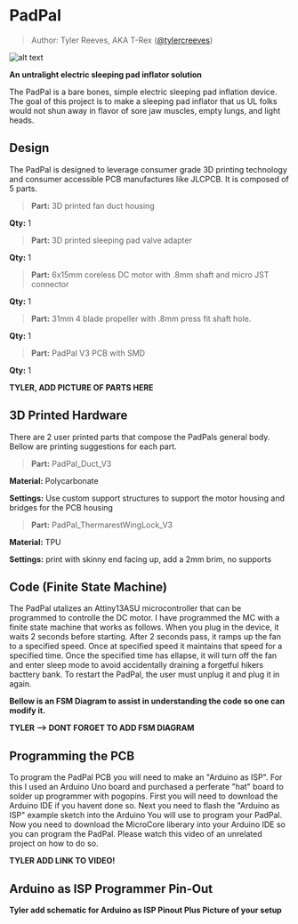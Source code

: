 # PadPal

> Author: Tyler Reeves, AKA T-Rex ([@tylercreeves](https://github.com/tylercreeves))

![alt text](https://github.com/tylercreeves/PadPal/blob/main/Pictures/Pad-Pal%20(front).jpg)

**An untralight electric sleeping pad inflator solution**

The PadPal is a bare bones, simple electric sleeping pad inflation device. The goal of this project is to make a sleeping pad inflator that us UL folks would not shun away in flavor of sore jaw muscles, empty lungs, and light heads.


## Design

The PadPal is designed to leverage consumer grade 3D printing technology and consumer accessible PCB manufactures like JLCPCB. It is composed of 5 parts.

>**Part:** 3D printed fan duct housing

**Qty:** 1

>**Part:** 3D printed sleeping pad valve adapter

**Qty:** 1

>**Part:** 6x15mm coreless DC motor with .8mm shaft and micro JST connector

**Qty:** 1

>**Part:** 31mm 4 blade propeller with .8mm press fit shaft hole.

**Qty:** 1

>**Part:** PadPal V3 PCB with SMD

**Qty:** 1

**TYLER, ADD PICTURE OF PARTS HERE**


## 3D Printed Hardware

There are 2 user printed parts that compose the PadPals general body. Bellow are printing suggestions for each part.

>**Part:** PadPal_Duct_V3

**Material:** Polycarbonate

**Settings:** Use custom support structures to support the motor housing and bridges for the PCB housing

>**Part:** PadPal_ThermarestWingLock_V3

**Material:** TPU

**Settings:** print with skinny end facing up, add a 2mm brim, no supports

## Code (Finite State Machine)

The PadPal utalizes an Attiny13ASU microcontroller that can be programmed to controlle the DC motor. I have programmed the MC with a finite state machine that works as follows. When you plug in the device, it waits 2 seconds before starting. After 2 seconds pass, it ramps up the fan to a specified speed. Once at specified speed it maintains that speed for a specified time. Once the specified time has ellapse, it will turn off the fan and enter sleep mode to avoid accidentally draining a forgetful hikers bacttery bank. To restart the PadPal, the user must unplug it and plug it in again.

**Bellow is an FSM Diagram to assist in understanding the code so one can modify it.**

**TYLER --> DONT FORGET TO ADD FSM DIAGRAM**

## Programming the PCB

To program the PadPal PCB you will need to make an "Arduino as ISP". For this I used an Arduino Uno board and purchased a perferate "hat" board to solder up programmer with pogopins. First you will need to download the Arduino IDE if you havent done so. Next you need to flash the "Arduino as ISP" example sketch into the Arduino You will use to program your PadPal. Now you need to download the MicroCore liberary into your Arduino IDE so you can program the PadPal. Please watch this video of an unrelated project on how to do so.

**TYLER ADD LINK TO VIDEO!**

## Arduino as ISP Programmer Pin-Out

**Tyler add schematic for Arduino as ISP Pinout Plus Picture of your setup**
